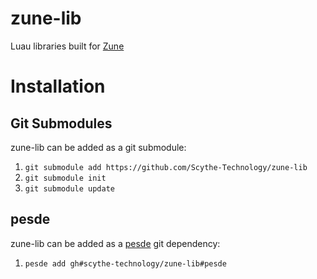 # zune-lib

Luau libraries built for [Zune](https://github.com/Scythe-Technology/Zune)

# Installation

## Git Submodules

zune-lib can be added as a git submodule:
1. `git submodule add https://github.com/Scythe-Technology/zune-lib`
2. `git submodule init`
3. `git submodule update`

## pesde

zune-lib can be added as a [pesde](https://github.com/pesde-pkg/pesde) git dependency:
1. `pesde add gh#scythe-technology/zune-lib#pesde`
